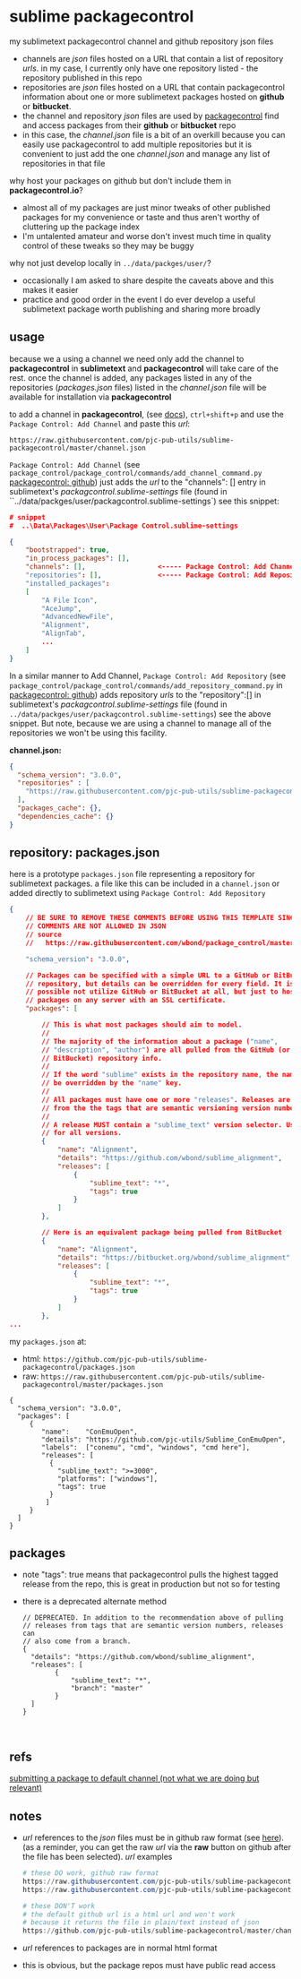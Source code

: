 # sublime packagecontrol
my sublimetext packagecontrol channel and github repository json files

- channels are *json* files hosted on a URL that contain a list of repository *urls*. in my case, I currently only have one repository listed - the repository published in this repo
- repositories are *json* files hosted on a URL that contain packagecontrol information about one or more sublimetext packages hosted on **github** or **bitbucket**. 
- the channel and repository *json* files are used by [packagecontrol](https://packagecontrol.io/docs/channels_and_repositories) find and access packages from their **github** or **bitbucket** repo
- in this case, the *channel.json* file is a bit of an overkill because you can easily use packagecontrol to add multiple repositories but it is convenient to just add the one *channel.json* and manage any list of repositories in that file



why host your packages on github but don't include them in **packagecontrol.io**?

- almost all of my packages are just minor tweaks of other published packages for my convenience or taste and thus aren't worthy of cluttering up the package index
- I'm untalented amateur and worse don't invest much time in quality control of these tweaks so they may be buggy

why not just develop locally in `../data/packges/user/`?

- occasionally I am asked to share despite the caveats above and this makes it easier
- practice and good order in the event I do ever develop a useful sublimetext package worth publishing and sharing more broadly


## usage

because we a using a channel we need only add the channel to **packagecontrol** in **sublimetext** and **packagecontrol** will take care of the rest. once the channel is added, any packages listed in any of the repositories (*packages.json* files) listed in the *channel.json* file will be available for installation via **packagecontrol** 

to add a channel in **packagecontrol**, (see [docs](https://packagecontrol.io/docs/usage)), `ctrl+shift+p` and use the `Package Control: Add Channel`  and paste this *url*:

```
https://raw.githubusercontent.com/pjc-pub-utils/sublime-packagecontrol/master/channel.json
```

`Package Control: Add Channel` (see `package_control/package_control/commands/add_channel_command.py` [packagecontrol: github](https://github.com/wbond/package_control)) just adds the *url* to the "channels": [] entry in  sublimetext's *packagcontrol.sublime-settings* file (found in ``../data/packges/user/packagcontrol.sublime-settings`) see this snippet:

```json
# snippet 
#  ..\Data\Packages\User\Package Control.sublime-settings

{
	"bootstrapped": true,
	"in_process_packages": [],
	"channels": [],                  <----- Package Control: Add Channel
	"repositories": [],              <----- Package Control: Add Repository
	"installed_packages":
	[
		"A File Icon",
		"AceJump",
		"AdvancedNewFile",
		"Alignment",
		"AlignTab",
        ...
	]
}
```



In a similar manner to Add Channel, `Package Control: Add Repository` (see `package_control/package_control/commands/add_repository_command.py` in [packagecontrol: github](https://github.com/wbond/package_control)) adds repository *urls* to the "repository":[] in  sublimetext's *packagcontrol.sublime-settings* file (found in `../data/packges/user/packagcontrol.sublime-settings`) see the above snippet. But note, because we are using a channel to manage all of the repositories we won't be using this facility.



**channel.json:**

```json
{
  "schema_version": "3.0.0",
  "repositories" : [  
    "https://raw.githubusercontent.com/pjc-pub-utils/sublime-packagecontrol/master/packages.json"
  ],
  "packages_cache": {},
  "dependencies_cache": {}
}
```



## repository: packages.json

here is a prototype `packages.json` file representing a repository for sublimetext packages. a file like this can be included in a `channel.json` or added directly to sublimetext using `Package Control: Add Repository`

```json
{
	// BE SURE TO REMOVE THESE COMMENTS BEFORE USING THIS TEMPLATE SINCE
	// COMMENTS ARE NOT ALLOWED IN JSON
    // source
    //   https://raw.githubusercontent.com/wbond/package_control/master/example-repository.json

	"schema_version": "3.0.0",

	// Packages can be specified with a simple URL to a GitHub or BitBucket
	// repository, but details can be overridden for every field. It is also
	// possible not utilize GitHub or BitBucket at all, but just to host your
	// packages on any server with an SSL certificate.
	"packages": [

		// This is what most packages should aim to model.
		//
		// The majority of the information about a package ("name",
		// "description", "author") are all pulled from the GitHub (or
		// BitBucket) repository info.
		//
		// If the word "sublime" exists in the repository name, the name can
		// be overridden by the "name" key.
		//
		// All packages must have one or more "releases". Releases are generated
		// from the the tags that are semantic versioning version numbers.
		//
		// A release MUST contain a "sublime_text" version selector. Use "*"
		// for all versions.
		{
			"name": "Alignment",
			"details": "https://github.com/wbond/sublime_alignment",
			"releases": [
				{
					"sublime_text": "*",
					"tags": true
				}
			]
		},

		// Here is an equivalent package being pulled from BitBucket
		{
			"name": "Alignment",
			"details": "https://bitbucket.org/wbond/sublime_alignment",
			"releases": [
				{
					"sublime_text": "*",
					"tags": true
				}
			]
		},
...
```



my `packages.json` at:

- html: `https://github.com/pjc-pub-utils/sublime-packagecontrol/packages.json`
- raw: `https://raw.githubusercontent.com/pjc-pub-utils/sublime-packagecontrol/master/packages.json`

```
{
  "schema_version": "3.0.0",
  "packages": [
     {
        "name":    "ConEmuOpen",
        "details": "https://github.com/pjc-utils/Sublime_ConEmuOpen",
        "labels":  ["conemu", "cmd", "windows", "cmd here"],
        "releases": [
          {
            "sublime_text": ">=3000",
            "platforms": ["windows"],
            "tags": true
          }
         ]
     }
  ]
}
```



## packages

- note "tags": true means that packagecontrol pulls the highest tagged release from the repo, this is great in production but not so for testing

- there is a deprecated alternate method

  ```
  // DEPRECATED. In addition to the recommendation above of pulling
  // releases from tags that are semantic version numbers, releases can
  // also come from a branch.
  {
  	"details": "https://github.com/wbond/sublime_alignment",
  	"releases": [
          {
              "sublime_text": "*",
              "branch": "master"
          }
  	]
  }
  ```

  ​

## refs

[submitting a package to default channel (not what we are doing but relevant)](https://packagecontrol.io/docs/submitting_a_package)


## notes

- *url* references to the *json* files must be in github raw format (see [here](https://github.com/wbond/package_control/issues/815)). (as a reminder, you can get the raw *url* via the **raw** button on github after the file has been selected). *url* examples

  ```powershell
  # these DO work, github raw format
  https://raw.githubusercontent.com/pjc-pub-utils/sublime-packagecontrol/master/channel.json
  https://raw.githubusercontent.com/pjc-pub-utils/sublime-packagecontrol/master/packages.json

  # these DON'T work
  # the default github url is a html url and won't work 
  # because it returns the file in plain/text instead of json
  https://github.com/pjc-pub-utils/sublime-packagecontrol/master/channel.json
  ```

- *url* references to packages are in normal html format

- this is obvious, but the package repos must have public read access


